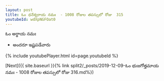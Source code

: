 ```yaml
---
layout: post
title: ఓం ధనేశ్వరాయ నమః  - 1008 రోజుల తపస్సులో రోజు  315
youtubeId: wdXpNGFOat0
---
```

 
 
 ఓం అర్థాయ నమః  
 
 -  అందరూ ఇష్టపడేవారు 
 
  
 
  
 
 
 
 
 
 


{% include youtubePlayer.html id=page.youtubeId %}
 
[Next]({{ site.baseurl }}{% link  split2/_posts/2019-12-09-ఓం భుజగోత్తమాయ నమః  - 1008 రోజుల తపస్సులో రోజు  316.md%})
 
